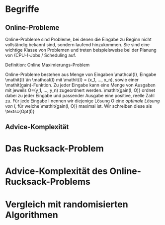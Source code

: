 
# Begriffe


## Online-Probleme

Online-Probleme sind Probleme, bei denen die Eingabe zu Beginn nicht vollständig bekannt sind, sondern laufend hinzukommen. Sie sind eine wichtige Klasse von Problemen und treten beispielsweise bei der Planung von (CPU-)-Jobs / Scheduling auf.


Definition: Online Maximierungs-Problem

Online-Probleme bestehen aus Menge von Eingaben \mathcal{I}, Eingabe \mathit{I} \in \mathcal{I} mit \mathit{I} = (x_1, ..., x_n), sowie einer \mathit(gain)-Funktion. Zu jeder Eingabe kann eine Menge von Ausgaben mit jeweils O=(y_1, ..., y_n) zugeordnert werden. \mathit{gain(I, O)} ordnet dabei zu jeder Eingabe und passender Ausgabe eine positive, reelle Zahl zu. Für jede Eingabe I nennen wir diejenige Lösung O eine *optimale Lösung von I*, für welche \mathit{gain(I, O)} maximal ist. Wir schreiben diese als \textsc{Opt(I)}




## Advice-Komplexität

# Das Rucksack-Problem

# Advice-Komplexität des Online-Rucksack-Problems

# Vergleich mit randomisierten Algorithmen